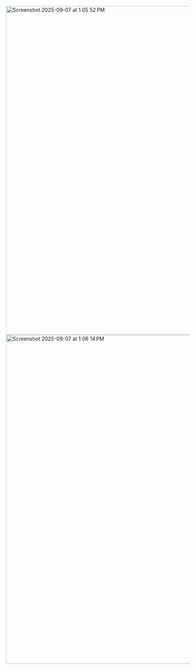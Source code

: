 <img width="1440" height="900" alt="Screenshot 2025-09-07 at 1 05 52 PM" src="https://github.com/user-attachments/assets/56696f58-d484-4364-8d83-b92b405438a0" />
<img width="1440" height="900" alt="Screenshot 2025-09-07 at 1 06 14 PM" src="https://github.com/user-attachments/assets/5d1ba8c9-1a68-4093-a32d-78eb6e76845f" />
